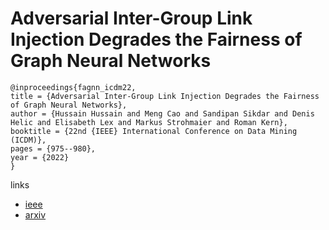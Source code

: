 # Adversarial Inter-Group Link Injection Degrades the Fairness of Graph Neural Networks

```
@inproceedings{fagnn_icdm22,
title = {Adversarial Inter-Group Link Injection Degrades the Fairness of Graph Neural Networks},
author = {Hussain Hussain and Meng Cao and Sandipan Sikdar and Denis Helic and Elisabeth Lex and Markus Strohmaier and Roman Kern},
booktitle = {22nd {IEEE} International Conference on Data Mining (ICDM)},
pages = {975--980},
year = {2022}
}
```

links
- [ieee](https://doi.org/10.1109/ICDM54844.2022.00117)
- [arxiv](https://arxiv.org/abs/2209.05957)
